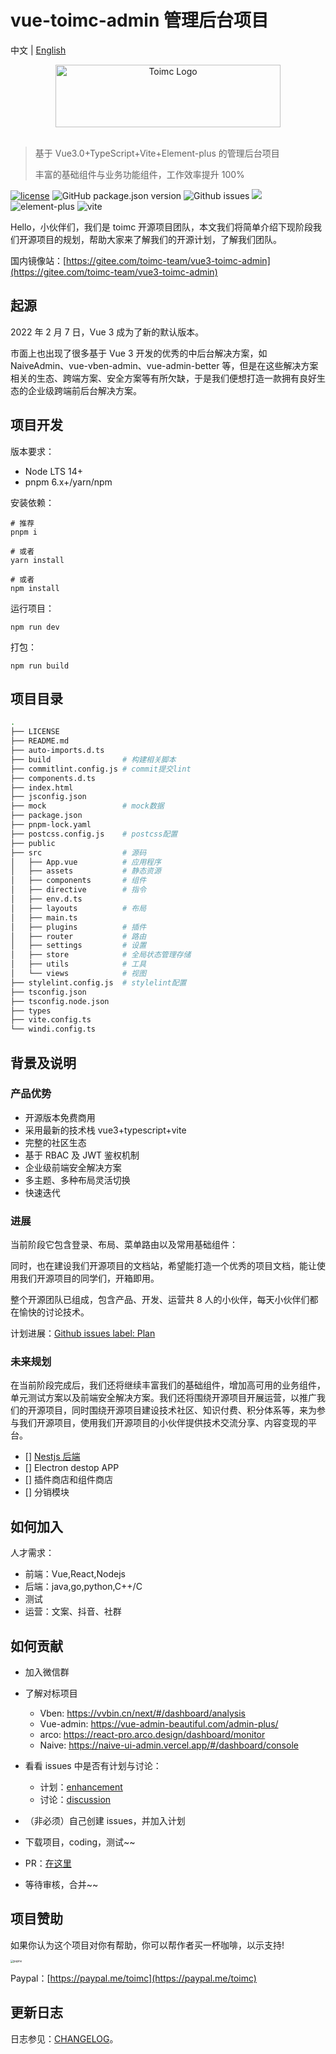 # vue-toimc-admin 管理后台项目

中文 | [English](./README.md)

<div align="center"> <a href="https://github.com/toimc-team/vue3-toimc-admin"> <img alt="Toimc Logo" width="360" height="100" src="https://toimc-online.obs.cn-east-3.myhuaweicloud.com/logo.png"> </a> <br> <br>
</div>

> 基于 Vue3.0+TypeScript+Vite+Element-plus 的管理后台项目
>
> 丰富的基础组件与业务功能组件，工作效率提升 100%

[![license](https://img.shields.io/github/license/toimc-team/vue3-toimc-admin.svg)](LICENSE) ![GitHub package.json version](https://img.shields.io/github/package-json/v/toimc-team/vue3-toimc-admin) ![Github issues](https://img.shields.io/github/issues/toimc-team/vue3-toimc-admin) ![](https://img.shields.io/badge/Vue-%5E3.2.37-brightgreen) ![element-plus](https://img.shields.io/badge/element--plus-2.x-orange) ![vite](https://img.shields.io/badge/vite-%5E3.0.0-yellowgreen)

Hello，小伙伴们，我们是 toimc 开源项目团队，本文我们将简单介绍下现阶段我们开源项目的规划，帮助大家来了解我们的开源计划，了解我们团队。

国内镜像站：[https://gitee.com/toimc-team/vue3-toimc-admin](https://gitee.com/toimc-team/vue3-toimc-admin)

## 起源

2022 年 2 月 7 日，Vue 3 成为了新的默认版本。

市面上也出现了很多基于 Vue 3 开发的优秀的中后台解决方案，如 NaiveAdmin、vue-vben-admin、vue-admin-better 等，但是在这些解决方案相关的生态、跨端方案、安全方案等有所欠缺，于是我们便想打造一款拥有良好生态的企业级跨端前后台解决方案。

## 项目开发

版本要求：

- Node LTS 14+
- pnpm 6.x+/yarn/npm

安装依赖：

```
# 推荐
pnpm i

# 或者
yarn install

# 或者
npm install
```

运行项目：

```
npm run dev
```

打包：

```
npm run build
```

## 项目目录

```bash
.
├── LICENSE
├── README.md
├── auto-imports.d.ts
├── build                # 构建相关脚本
├── commitlint.config.js # commit提交lint
├── components.d.ts
├── index.html
├── jsconfig.json
├── mock                 # mock数据
├── package.json
├── pnpm-lock.yaml
├── postcss.config.js    # postcss配置
├── public
├── src                  # 源码
│   ├── App.vue          # 应用程序
│   ├── assets           # 静态资源
│   ├── components       # 组件
│   ├── directive        # 指令
│   ├── env.d.ts
│   ├── layouts          # 布局
│   ├── main.ts
│   ├── plugins          # 插件
│   ├── router           # 路由
│   ├── settings         # 设置
│   ├── store            # 全局状态管理存储
│   ├── utils            # 工具
│   └── views            # 视图
├── stylelint.config.js  # stylelint配置
├── tsconfig.json
├── tsconfig.node.json
├── types
├── vite.config.ts
└── windi.config.ts
```

## 背景及说明

### 产品优势

- 开源版本免费商用
- 采用最新的技术栈 vue3+typescript+vite
- 完整的社区生态
- 基于 RBAC 及 JWT 鉴权机制
- 企业级前端安全解决方案
- 多主题、多种布局灵活切换
- 快速迭代

### 进展

当前阶段它包含登录、布局、菜单路由以及常用基础组件：

同时，也在建设我们开源项目的文档站，希望能打造一个优秀的项目文档，能让使用我们开源项目的同学们，开箱即用。

整个开源团队已组成，包含产品、开发、运营共 8 人的小伙伴，每天小伙伴们都在愉快的讨论技术。

计划进展：[Github issues label: Plan](https://github.com/toimc-team/vue3-toimc-admin/issues?q=is%3Aissue+is%3Aopen+sort%3Aupdated-desc+label%3Aplan)

### 未来规划

在当前阶段完成后，我们还将继续丰富我们的基础组件，增加高可用的业务组件，单元测试方案以及前端安全解决方案。我们还将围绕开源项目开展运营，以推广我们的开源项目，同时围绕开源项目建设技术社区、知识付费、积分体系等，来为参与我们开源项目，使用我们开源项目的小伙伴提供技术交流分享、内容变现的平台。

- [] [Nestjs 后端](https://github.com/toimc-team/nestjs-toimc-admin)
- [] Electron destop APP
- [] 插件商店和组件商店
- [] 分销模块

## 如何加入

人才需求：

- 前端：Vue,React,Nodejs
- 后端：java,go,python,C++/C
- 测试
- 运营：文案、抖音、社群

## 如何贡献

- 加入微信群
- 了解对标项目
  - Vben: https://vvbin.cn/next/#/dashboard/analysis
  - Vue-admin: https://vue-admin-beautiful.com/admin-plus/
  - arco: https://react-pro.arco.design/dashboard/monitor
  - Naive: https://naive-ui-admin.vercel.app/#/dashboard/console
- 看看 issues 中是否有计划与讨论：
  - 计划：[enhancement](https://github.com/toimc-team/vue3-toimc-admin/issues?q=is%3Aissue+is%3Aopen+label%3Aenhancement)
  - 讨论：[discussion](https://github.com/toimc-team/vue3-toimc-admin/issues?q=is%3Aissue+is%3Aopen+label%3Adiscussion)
- （非必须）自己创建 issues，并加入计划
- 下载项目，coding，测试~~
- PR：[在这里](https://github.com/toimc-team/vue3-toimc-admin/pulls?q=is%3Apr+is%3Aopen+sort%3Aupdated-desc)

- 等待审核，合并~~

## 项目赞助

如果你认为这个项目对你有帮助，你可以帮作者买一杯咖啡，以示支持!

<img src="https://toimc-online.obs.cn-east-3.myhuaweicloud.com/vue-toimc-admin/payme.jpg" alt="payme" style="zoom:30%;" />

Paypal：[https://paypal.me/toimc](https://paypal.me/toimc)

## 更新日志

日志参见：[CHANGELOG](./CHANGELOG.md)。
